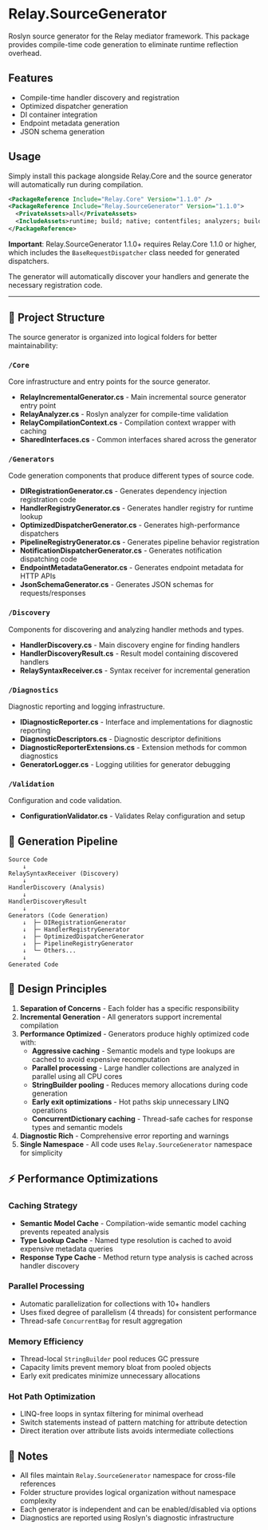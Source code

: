 # Relay.SourceGenerator

Roslyn source generator for the Relay mediator framework. This package provides compile-time code generation to eliminate runtime reflection overhead.

## Features

- Compile-time handler discovery and registration
- Optimized dispatcher generation
- DI container integration
- Endpoint metadata generation
- JSON schema generation

## Usage

Simply install this package alongside Relay.Core and the source generator will automatically run during compilation.

```xml
<PackageReference Include="Relay.Core" Version="1.1.0" />
<PackageReference Include="Relay.SourceGenerator" Version="1.1.0">
  <PrivateAssets>all</PrivateAssets>
  <IncludeAssets>runtime; build; native; contentfiles; analyzers; buildtransitive</IncludeAssets>
</PackageReference>
```

**Important**: Relay.SourceGenerator 1.1.0+ requires Relay.Core 1.1.0 or higher, which includes the `BaseRequestDispatcher` class needed for generated dispatchers.

The generator will automatically discover your handlers and generate the necessary registration code.

---

## 📁 Project Structure

The source generator is organized into logical folders for better maintainability:

### `/Core`
Core infrastructure and entry points for the source generator.

- **RelayIncrementalGenerator.cs** - Main incremental source generator entry point
- **RelayAnalyzer.cs** - Roslyn analyzer for compile-time validation
- **RelayCompilationContext.cs** - Compilation context wrapper with caching
- **SharedInterfaces.cs** - Common interfaces shared across the generator

### `/Generators`
Code generation components that produce different types of source code.

- **DIRegistrationGenerator.cs** - Generates dependency injection registration code
- **HandlerRegistryGenerator.cs** - Generates handler registry for runtime lookup
- **OptimizedDispatcherGenerator.cs** - Generates high-performance dispatchers
- **PipelineRegistryGenerator.cs** - Generates pipeline behavior registration
- **NotificationDispatcherGenerator.cs** - Generates notification dispatching code
- **EndpointMetadataGenerator.cs** - Generates endpoint metadata for HTTP APIs
- **JsonSchemaGenerator.cs** - Generates JSON schemas for requests/responses

### `/Discovery`
Components for discovering and analyzing handler methods and types.

- **HandlerDiscovery.cs** - Main discovery engine for finding handlers
- **HandlerDiscoveryResult.cs** - Result model containing discovered handlers
- **RelaySyntaxReceiver.cs** - Syntax receiver for incremental generation

### `/Diagnostics`
Diagnostic reporting and logging infrastructure.

- **IDiagnosticReporter.cs** - Interface and implementations for diagnostic reporting
- **DiagnosticDescriptors.cs** - Diagnostic descriptor definitions
- **DiagnosticReporterExtensions.cs** - Extension methods for common diagnostics
- **GeneratorLogger.cs** - Logging utilities for generator debugging

### `/Validation`
Configuration and code validation.

- **ConfigurationValidator.cs** - Validates Relay configuration and setup

## 🔄 Generation Pipeline

```
Source Code
    ↓
RelaySyntaxReceiver (Discovery)
    ↓
HandlerDiscovery (Analysis)
    ↓
HandlerDiscoveryResult
    ↓
Generators (Code Generation)
    ↓  ├─ DIRegistrationGenerator
    ↓  ├─ HandlerRegistryGenerator
    ↓  ├─ OptimizedDispatcherGenerator
    ↓  ├─ PipelineRegistryGenerator
    ↓  └─ Others...
    ↓
Generated Code
```

## 🎯 Design Principles

1. **Separation of Concerns** - Each folder has a specific responsibility
2. **Incremental Generation** - All generators support incremental compilation
3. **Performance Optimized** - Generators produce highly optimized code with:
   - **Aggressive caching** - Semantic models and type lookups are cached to avoid expensive recomputation
   - **Parallel processing** - Large handler collections are analyzed in parallel using all CPU cores
   - **StringBuilder pooling** - Reduces memory allocations during code generation
   - **Early exit optimizations** - Hot paths skip unnecessary LINQ operations
   - **ConcurrentDictionary caching** - Thread-safe caches for response types and semantic models
4. **Diagnostic Rich** - Comprehensive error reporting and warnings
5. **Single Namespace** - All code uses `Relay.SourceGenerator` namespace for simplicity

## ⚡ Performance Optimizations

### Caching Strategy
- **Semantic Model Cache** - Compilation-wide semantic model caching prevents repeated analysis
- **Type Lookup Cache** - Named type resolution is cached to avoid expensive metadata queries
- **Response Type Cache** - Method return type analysis is cached across handler discovery

### Parallel Processing
- Automatic parallelization for collections with 10+ handlers
- Uses fixed degree of parallelism (4 threads) for consistent performance
- Thread-safe `ConcurrentBag` for result aggregation

### Memory Efficiency
- Thread-local `StringBuilder` pool reduces GC pressure
- Capacity limits prevent memory bloat from pooled objects
- Early exit predicates minimize unnecessary allocations

### Hot Path Optimization
- LINQ-free loops in syntax filtering for minimal overhead
- Switch statements instead of pattern matching for attribute detection
- Direct iteration over attribute lists avoids intermediate collections

## 📝 Notes

- All files maintain `Relay.SourceGenerator` namespace for cross-file references
- Folder structure provides logical organization without namespace complexity
- Each generator is independent and can be enabled/disabled via options
- Diagnostics are reported using Roslyn's diagnostic infrastructure